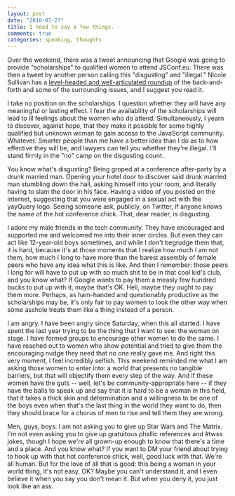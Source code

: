 ```yaml
--- 
layout: post
date: "2010-07-27"
title: I need to say a few things.
comments: true
categories: speaking, thoughts
---
```


<p>Over the weekend, there was a tweet announcing that Google was going to provide "scholarships" to qualified women to attend JSConf.eu. There was then a tweet by another person calling this "disgusting" and "illegal." Nicole Sullivan has a <a href="http://www.stubbornella.org/content/2010/07/26/woman-in-technology/">level-headed and well-articulated roundup</a> of the back-and-forth and some of the surrounding issues, and I suggest you read it.</p>
<p>I take no position on the scholarships. I question whether they will have any meaningful or lasting effect. I fear the availability of the scholarships will lead to ill feelings about the women who do attend. Simultaneously, I yearn to discover, against hope, that they make it possible for some highly qualified but unknown woman to gain access to the JavaScript community.  Whatever. Smarter people than me have a better idea than I do as to how effective they will be, and lawyers can tell you whether they're illegal. I'll stand firmly in the "no" camp on the disgusting count.</p>
<p>You know what's disgusting? Being groped at a conference after-party by a drunk married man. Opening your hotel door to discover said drunk married man stumbling down the hall, asking himself into your room, and literally having to slam the door in his face. Having a video of you posted on the internet, suggesting that you were engaged in a sexual act with the yayQuery logo. Seeing someone ask, publicly, on Twitter, if anyone knows the name of the hot conference chick.  That, dear reader, is disgusting.</p>
<p>I adore my male friends in the tech community. They have encouraged and supported me and welcomed me into their inner circles. But even they can act like 12-year-old boys sometimes, and while I don't begrudge them that, it is hard, because it's at those moments that I realize how much I am not them, how much I long to have more than the barest assembly of female peers who have any idea what this is like.  And then I remember: those peers I long for will have to put up with so much shit to be in that cool kid's club, and you know what? If Google wants to pay them a measly few hundred bucks to put up with it, maybe that's OK. Hell, maybe they ought to pay them more. Perhaps, as ham-handed and questionably productive as the scholarships may be, it's only fair to pay women to look the other way when some asshole treats them like a thing instead of a person.</p>
<p>I am angry. I have been angry since Saturday, when this all started. I have spent the last year trying to be the thing that I want to see: the woman on stage. I have formed groups to encourage other women to do the same. I have reached out to women who show potential and tried to give them the encouraging nudge they need that no one really gave me.   And right this very moment, I feel incredibly selfish. This weekend reminded me what I am asking those women to enter into: a world that presents no tangible barriers, but that will objectify them every step of the way. And if these women have the guts -- well, let's be community-appropriate here -- if they have the balls to speak up and say that it is hard to be a woman in this field, that it takes a thick skin and determination and a willingness to be one of the boys even when that's the last thing in the world they want to do, then they should brace for a chorus of men to rise and tell them they are wrong.</p>
<p>Men, guys, boys: I am not asking you to give up Star Wars and The Matrix. I'm not even asking you to give up gratuitous phallic references and #twss jokes, though I hope we're all grown-up enough to know that there's a time and a place. And you know what? If you want to DM your friend about trying to hook up with that hot conference chick, well, good luck with that. We're all human.   But for the love of all that is good: this being a woman in your world thing, it's not easy, OK? Maybe you can't understand it, and I even believe it when you say you don't mean it. But when you deny it, you just look like an ass.</p>